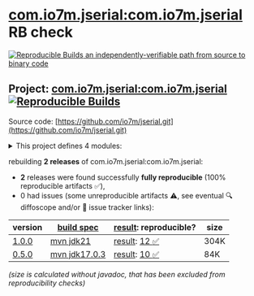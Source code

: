 [com.io7m.jserial:com.io7m.jserial](https://central.sonatype.com/artifact/com.io7m.jserial/com.io7m.jserial/versions) RB check
=======

[![Reproducible Builds](https://reproducible-builds.org/images/logos/rb.svg) an independently-verifiable path from source to binary code](https://reproducible-builds.org/)

## Project: [com.io7m.jserial:com.io7m.jserial](https://central.sonatype.com/artifact/com.io7m.jserial/com.io7m.jserial/versions) [![Reproducible Builds](https://img.shields.io/endpoint?url=https://raw.githubusercontent.com/jvm-repo-rebuild/reproducible-central/master/content/com/io7m/jserial/badge.json)](https://github.com/jvm-repo-rebuild/reproducible-central/blob/master/content/com/io7m/jserial/README.md)

Source code: [https://github.com/io7m/jserial.git](https://github.com/io7m/jserial.git)

<details><summary>This project defines 4 modules:</summary>

* [com.io7m.jserial:com.io7m.jserial](https://central.sonatype.com/artifact/com.io7m.jserial/com.io7m.jserial/overview)
* [com.io7m.jserial:com.io7m.jserial.core](https://central.sonatype.com/artifact/com.io7m.jserial/com.io7m.jserial.core/overview)
* [com.io7m.jserial:com.io7m.jserial.documentation](https://central.sonatype.com/artifact/com.io7m.jserial/com.io7m.jserial.documentation/overview)
* [com.io7m.jserial:com.io7m.jserial.tests](https://central.sonatype.com/artifact/com.io7m.jserial/com.io7m.jserial.tests/overview)
</details>

rebuilding **2 releases** of com.io7m.jserial:com.io7m.jserial:
- **2** releases were found successfully **fully reproducible** (100% reproducible artifacts :white_check_mark:),
- 0 had issues (some unreproducible artifacts :warning:, see eventual :mag: diffoscope and/or :memo: issue tracker links):

| version | [build spec](/BUILDSPEC.md) | [result](https://reproducible-builds.org/docs/jvm/): reproducible? | size |
| -- | --------- | ------ | -- |
| [1.0.0](https://central.sonatype.com/artifact/com.io7m.jserial/com.io7m.jserial/1.0.0/pom) | [mvn jdk21](com.io7m.jserial-1.0.0.buildspec) | [result](com.io7m.jserial-1.0.0.buildinfo): [12 :white_check_mark: ](com.io7m.jserial-1.0.0.buildcompare) | 304K |
| [0.5.0](https://central.sonatype.com/artifact/com.io7m.jserial/com.io7m.jserial/0.5.0/pom) | [mvn jdk17.0.3](com.io7m.jserial-0.5.0.buildspec) | [result](com.io7m.jserial-0.5.0.buildinfo): [10 :white_check_mark: ](com.io7m.jserial-0.5.0.buildcompare) | 84K |

<i>(size is calculated without javadoc, that has been excluded from reproducibility checks)</i>
